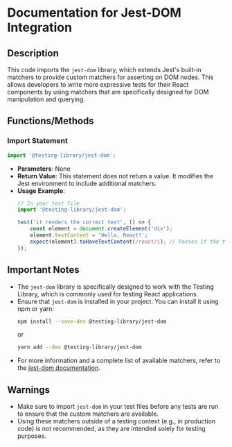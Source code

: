 # Documentation for Jest-DOM Integration

## Description
This code imports the `jest-dom` library, which extends Jest's built-in matchers to provide custom matchers for asserting on DOM nodes. This allows developers to write more expressive tests for their React components by using matchers that are specifically designed for DOM manipulation and querying.

## Functions/Methods

### Import Statement
```javascript
import '@testing-library/jest-dom';
```
- **Parameters**: None
- **Return Value**: This statement does not return a value. It modifies the Jest environment to include additional matchers.
- **Usage Example**:
  ```javascript
  // In your test file
  import '@testing-library/jest-dom';

  test('it renders the correct text', () => {
      const element = document.createElement('div');
      element.textContent = 'Hello, React!';
      expect(element).toHaveTextContent(/react/i); // Passes if the text matches
  });
  ```

## Important Notes
- The `jest-dom` library is specifically designed to work with the Testing Library, which is commonly used for testing React applications.
- Ensure that `jest-dom` is installed in your project. You can install it using npm or yarn:
  ```bash
  npm install --save-dev @testing-library/jest-dom
  ```
  or
  ```bash
  yarn add --dev @testing-library/jest-dom
  ```
- For more information and a complete list of available matchers, refer to the [jest-dom documentation](https://github.com/testing-library/jest-dom).

## Warnings
- Make sure to import `jest-dom` in your test files before any tests are run to ensure that the custom matchers are available.
- Using these matchers outside of a testing context (e.g., in production code) is not recommended, as they are intended solely for testing purposes.